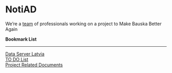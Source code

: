    <body>
      <h1>NotiAD</h1>
      <p>
         We’re a <a href="https://www.mcdonalds.com/us/en-us/about-us/leadership-team.html">team</a> of professionals working
         on a project to Make Bauska Better Again
      </p>
   </body>
</html>

<strong> Bookmark List </strong>
<hr>
<a href="https://data.gov.lv/lv">Data Server Latvia</a> <br>
<a href="https://5-of-a-kind.monday.com/boards/737351226">TO DO List</a> <br>
<a href="https://drive.google.com/drive/folders/1maP51iZZuWkRuMhyKJFX3KCeXE5k57Ol">Project Related Documents</a> <br>

